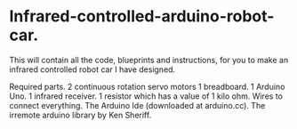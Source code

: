 # Infrared-controlled-arduino-robot-car.
This will contain all the code, blueprints and instructions, for you to make an infrared controlled robot car I have designed.


Required parts.
2 continuous rotation servo motors
1 breadboard.
1 Arduino Uno.
1 infrared receiver.
1 resistor which has a value of 1 kilo ohm.
Wires to connect everything.
The Arduino Ide (downloaded at arduino.cc).
The irremote arduino library by Ken Sheriff.
